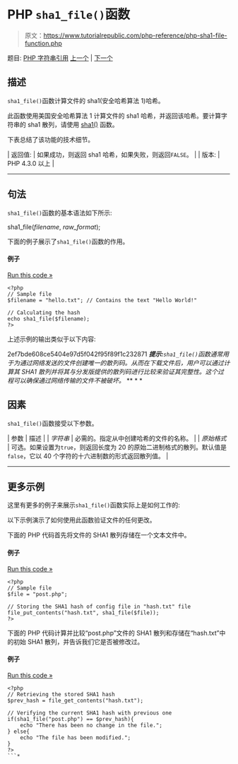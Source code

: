 # PHP `sha1_file()`函数

> 原文：<https://www.tutorialrepublic.com/php-reference/php-sha1-file-function.php>

题目: [PHP 字符串引用](php-string-functions.php) [上一个](php-sha1-function.php) | [下一个](php-similar-text-function.php)

## 描述

`sha1_file()`函数计算文件的 sha1(安全哈希算法 1)哈希。

此函数使用美国安全哈希算法 1 计算文件的 sha1 哈希，并返回该哈希。要计算字符串的 sha1 散列，请使用 [sha1()](php-sha1-function.php) 函数。

下表总结了该功能的技术细节。

| 返回值: | 如果成功，则返回 sha1 哈希，如果失败，则返回`FALSE`。 |
| 版本: | PHP 4.3.0 以上 |

* * *

## 句法

`sha1_file()`函数的基本语法如下所示:

sha1_file(*filename*, *raw_format*);

下面的例子展示了`sha1_file()`函数的作用。

#### 例子

[Run this code »](javascript:void(0); "Disabled")

```
<?php
// Sample file
$filename = "hello.txt"; // Contains the text "Hello World!"

// Calculating the hash
echo sha1_file($filename);
?>
```

上述示例的输出类似于以下内容:

2ef7bde608ce5404e97d5f042f95f89f1c232871 ***提示:**`sha1_file()`函数通常用于为通过网络发送的文件创建唯一的散列码。从而在下载文件后，用户可以通过计算其 SHA1 散列并将其与分发版提供的散列码进行比较来验证其完整性。这个过程可以确保通过网络传输的文件不被破坏。*  ** * *

## 因素

`sha1_file()`函数接受以下参数。

| 参数 | 描述 |
| *字符串* | 必需的。指定从中创建哈希的文件的名称。 |
| *原始格式* | 可选。如果设置为`true`，则返回长度为 20 的原始二进制格式的散列。默认值是`false`，它以 40 个字符的十六进制数的形式返回散列值。 |

* * *

## 更多示例

这里有更多的例子来展示`sha1_file()`函数实际上是如何工作的:

以下示例演示了如何使用此函数验证文件的任何更改。

下面的 PHP 代码首先将文件的 SHA1 散列存储在一个文本文件中。

#### 例子

[Run this code »](javascript:void(0); "Disabled")

```
<?php
// Sample file
$file = "post.php";

// Storing the SHA1 hash of config file in "hash.txt" file
file_put_contents("hash.txt", sha1_file($file));
?>
```

下面的 PHP 代码计算并比较“post.php”文件的 SHA1 散列和存储在“hash.txt”中的初始 SHA1 散列，并告诉我们它是否被修改过。

#### 例子

[Run this code »](javascript:void(0); "Disabled")

```
<?php
// Retrieving the stored SHA1 hash
$prev_hash = file_get_contents("hash.txt");

// Verifying the current SHA1 hash with previous one
if(sha1_file("post.php") == $prev_hash){
    echo "There has been no change in the file.";
} else{
    echo "The file has been modified.";
}
?>
```*